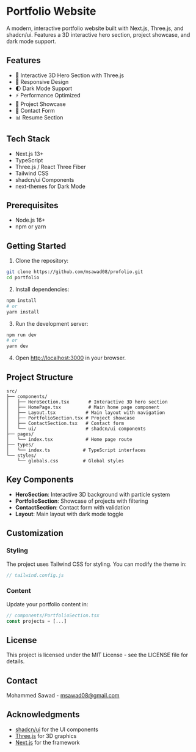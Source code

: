 # Portfolio Website

A modern, interactive portfolio website built with Next.js, Three.js, and shadcn/ui. Features a 3D interactive hero section, project showcase, and dark mode support.

## Features

- 🎨 Interactive 3D Hero Section with Three.js
- 📱 Responsive Design
- 🌓 Dark Mode Support
- ⚡ Performance Optimized
- 💼 Project Showcase
- 📝 Contact Form
- 📊 Resume Section

## Tech Stack

- Next.js 13+
- TypeScript
- Three.js / React Three Fiber
- Tailwind CSS
- shadcn/ui Components
- next-themes for Dark Mode

## Prerequisites

- Node.js 16+ 
- npm or yarn

## Getting Started

1. Clone the repository:
```bash
git clone https://github.com/msawad08/profolio.git
cd portfolio
```

2. Install dependencies:
```bash
npm install
# or
yarn install
```

3. Run the development server:
```bash
npm run dev
# or
yarn dev
```

4. Open [http://localhost:3000](http://localhost:3000) in your browser.

## Project Structure

```
src/
├── components/
│   ├── HeroSection.tsx       # Interactive 3D hero section
│   ├── HomePage.tsx          # Main home page component
│   ├── Layout.tsx           # Main layout with navigation
│   ├── PortfolioSection.tsx # Project showcase
│   ├── ContactSection.tsx   # Contact form
│   └── ui/                  # shadcn/ui components
├── pages/
│   └── index.tsx            # Home page route
├── types/
│   └── index.ts            # TypeScript interfaces
└── styles/
    └── globals.css         # Global styles
```

## Key Components

- **HeroSection**: Interactive 3D background with particle system
- **PortfolioSection**: Showcase of projects with filtering
- **ContactSection**: Contact form with validation
- **Layout**: Main layout with dark mode toggle

## Customization

### Styling
The project uses Tailwind CSS for styling. You can modify the theme in:
```js
// tailwind.config.js
```

### Content
Update your portfolio content in:
```typescript
// components/PortfolioSection.tsx
const projects = [...]
```


## License

This project is licensed under the MIT License - see the LICENSE file for details.

## Contact

Mohammed Sawad - msawad08@gmail.com

## Acknowledgments

- [shadcn/ui](https://ui.shadcn.com/) for the UI components
- [Three.js](https://threejs.org/) for 3D graphics
- [Next.js](https://nextjs.org/) for the framework